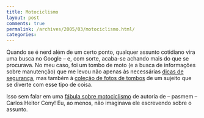 ```yaml
---
title: Motociclismo
layout: post
comments: true
permalink: /archives/2005/03/motociclismo.html/
categories:
---
```

Quando se é nerd além de um certo ponto, qualquer assunto cotidiano vira uma busca no Google &#8211; e, com sorte, acaba-se achando mais do que se procurava. No meu caso, foi um tombo de moto (e a busca de informações sobre manutenção) que me levou não apenas às necessárias <a href="http://www.sobresites.com/motociclismo/segbasica.htm" >dicas de segurança</a>, mas também à <a href="http://www.enduro.hpg.ig.com.br/photos/tombot.html" >coleção de fotos de tombos</a> de um sujeito que se diverte com esse tipo de coisa.

Isso sem falar em uma <a href="http://www.releituras.com/cony_moto.asp" >fábula sobre motociclismo</a> de autoria de &#8211; pasmem &#8211; Carlos Heitor Cony! Eu, ao menos, não imaginava ele escrevendo sobre o assunto.